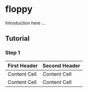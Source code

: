 # floppy

Introduction here ...

## Tutorial

### Step 1

| First Header  | Second Header |
| ------------- | ------------- |
| Content Cell  | Content Cell  |
| Content Cell  | Content Cell  |
